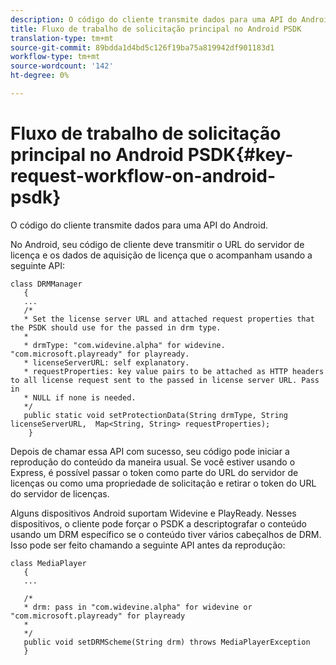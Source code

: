 ```yaml
---
description: O código do cliente transmite dados para uma API do Android.
title: Fluxo de trabalho de solicitação principal no Android PSDK
translation-type: tm+mt
source-git-commit: 89bdda1d4bd5c126f19ba75a819942df901183d1
workflow-type: tm+mt
source-wordcount: '142'
ht-degree: 0%

---
```



# Fluxo de trabalho de solicitação principal no Android PSDK{#key-request-workflow-on-android-psdk}

O código do cliente transmite dados para uma API do Android.

No Android, seu código de cliente deve transmitir o URL do servidor de licença e os dados de aquisição de licença que o acompanham usando a seguinte API:

```
class DRMManager 
   { 
   ... 
   /* 
   * Set the license server URL and attached request properties that the PSDK should use for the passed in drm type.  
   * 
   * drmType: "com.widevine.alpha" for widevine. "com.microsoft.playready" for playready. 
   * licenseServerURL: self explanatory.  
   * requestProperties: key value pairs to be attached as HTTP headers to all license request sent to the passed in license server URL. Pass in 
   * NULL if none is needed.  
   */ 
   public static void setProtectionData(String drmType, String licenseServerURL,  Map<String, String> requestProperties); 
    }
```

Depois de chamar essa API com sucesso, seu código pode iniciar a reprodução do conteúdo da maneira usual. Se você estiver usando o Express, é possível passar o token como parte do URL do servidor de licenças ou como uma propriedade de solicitação e retirar o token do URL do servidor de licenças.

Alguns dispositivos Android suportam Widevine e PlayReady. Nesses dispositivos, o cliente pode forçar o PSDK a descriptografar o conteúdo usando um DRM específico se o conteúdo tiver vários cabeçalhos de DRM. Isso pode ser feito chamando a seguinte API antes da reprodução:

```
class MediaPlayer 
   { 
   ... 
    
   /* 
   * drm: pass in "com.widevine.alpha" for widevine or "com.microsoft.playready" for playready 
   * 
   */ 
   public void setDRMScheme(String drm) throws MediaPlayerException 
   }
```

